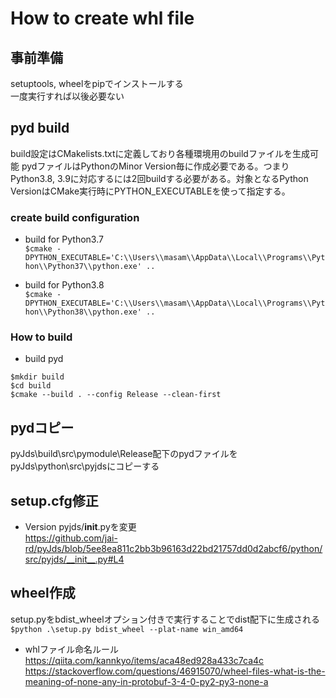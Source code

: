 # How to create whl file

## 事前準備
setuptools, wheelをpipでインストールする  
一度実行すれば以後必要ない

## pyd build
build設定はCMakelists.txtに定義しており各種環境用のbuildファイルを生成可能
pydファイルはPythonのMinor Version毎に作成必要である。つまりPython3.8, 3.9に対応するには2回buildする必要がある。対象となるPython VersionはCMake実行時にPYTHON_EXECUTABLEを使って指定する。

### create build configuration
* build for Python3.7  
`$cmake -DPYTHON_EXECUTABLE='C:\\Users\\masam\\AppData\\Local\\Programs\\Python\\Python37\\python.exe' ..`

* build for Python3.8  
`$cmake -DPYTHON_EXECUTABLE='C:\\Users\\masam\\AppData\\Local\\Programs\\Python\\Python38\\python.exe' ..`

### How to build
* build pyd
```
$mkdir build
$cd build
$cmake --build . --config Release --clean-first
```

## pydコピー

pyJds\build\src\pymodule\Release配下のpydファイルをpyJds\python\src\pyjdsにコピーする  


## setup.cfg修正
* Version
pyjds/__init__.pyを変更  
https://github.com/jai-rd/pyJds/blob/5ee8ea811c2bb3b96163d22bd21757dd0d2abcf6/python/src/pyjds/__init__.py#L4

## wheel作成
setup.pyをbdist_wheelオプション付きで実行することでdist配下に生成される  
`$python .\setup.py bdist_wheel --plat-name win_amd64`

* whlファイル命名ルール  
https://qiita.com/kannkyo/items/aca48ed928a433c7ca4c  
https://stackoverflow.com/questions/46915070/wheel-files-what-is-the-meaning-of-none-any-in-protobuf-3-4-0-py2-py3-none-a

